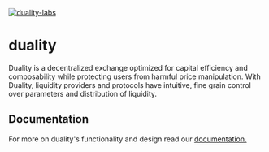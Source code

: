 [![duality-labs](https://circleci.com/gh/duality-labs/duality.svg?style=svg&circle-token=284243a40cb1faeb2751d60ad8046ceb87573865)](<https://app.circleci.com/pipelines/github/duality-labs/duality>)
# duality
Duality is a decentralized exchange optimized for capital efficiency and composability while protecting users from harmful price manipulation. With Duality, liquidity providers and protocols have intuitive, fine grain control over parameters and distribution of liquidity.
## Documentation
For more on duality's functionality and design read our [documentation.](https://app.gitbook.com/o/upl0shA1MRZWWHZNcCvW/s/WV9tVqtA3ykFQ1XFSEw1/concepts)
